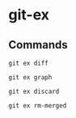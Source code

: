 # git-ex

## Commands

```
git ex diff
```

```
git ex graph
```

```
git ex discard
```

```
git ex rm-merged
```